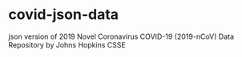 # covid-json-data
json version of 2019 Novel Coronavirus COVID-19 (2019-nCoV) Data Repository by Johns Hopkins CSSE
